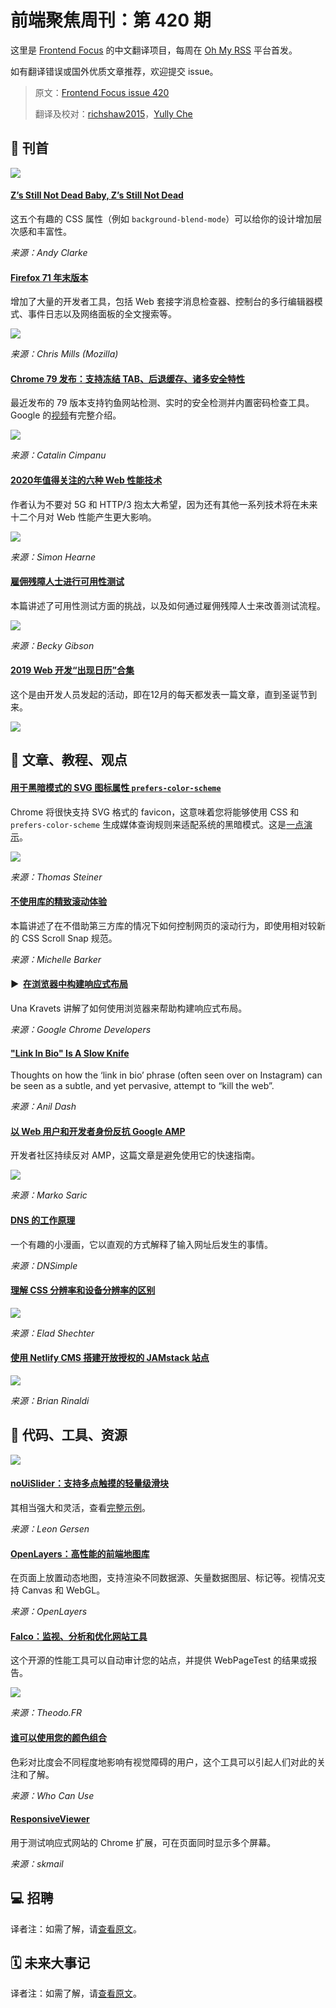 # 前端聚焦周刊：第 420 期

这里是 [Frontend Focus](https://frontendfoc.us/latest) 的中文翻译项目，每周在 [Oh My RSS](https://ohmyrss.com/?fef) 平台首发。

如有翻译错误或国外优质文章推荐，欢迎提交 issue。

> 原文：[Frontend Focus issue 420](https://frontendfoc.us/issues/420)
> 
> 翻译及校对：[richshaw2015](https://github.com/richshaw2015)，[Yully Che](https://github.com/chechebecomestrong)

## 🚀 刊首

[![](https://res.cloudinary.com/cpress/image/upload/w_1280,e_sharpen:60/v1576067061/iknkklgrlvoebc8j0cep.png)](https://frontendfoc.us/link/81118/rss)

#### [Z’s Still Not Dead Baby, Z’s Still Not Dead](https://frontendfoc.us/link/81118/rss "24ways.org")

这五个有趣的 CSS 属性（例如 `background-blend-mode`）可以给你的设计增加层次感和丰富性。

*来源：Andy Clarke*

#### [Firefox 71 年末版本](https://frontendfoc.us/link/81109/rss "hacks.mozilla.org")

增加了大量的开发者工具，包括 Web 套接字消息检查器、控制台的多行编辑器模式、事件日志以及网络面板的全文搜索等。

![](https://hacks.mozilla.org/files/2019/11/multi-line-console-2.png)

*来源：Chris Mills (Mozilla)*

#### [Chrome 79 发布：支持冻结 TAB、后退缓存、诸多安全特性](https://frontendfoc.us/link/81110/rss "www.zdnet.com")

最近发布的 79 版本支持钓鱼网站检测、实时的安全检测并内置密码检查工具。Google 的[视频](https://frontendfoc.us/link/81111/rss)有完整介绍。

![](https://zdnet2.cbsistatic.com/hub/i/2019/12/10/cf53e458-2cba-4faf-adc8-eb0a208ed602/chrome-79-predictive-phishing.png)

*来源：Catalin Cimpanu*


#### [2020年值得关注的六种 Web 性能技术](https://frontendfoc.us/link/81113/rss "simonhearne.com")

作者认为不要对 5G 和 HTTP/3 抱太大希望，因为还有其他一系列技术将在未来十二个月对 Web 性能产生更大影响。

![](https://simonhearne.com/images/gsma_5g.svg)

*来源：Simon Hearne*

#### [雇佣残障人士进行可用性测试](https://frontendfoc.us/link/81114/rss "www.24a11y.com")

本篇讲述了可用性测试方面的挑战，以及如何通过雇佣残障人士来改善测试流程。

![](https://www.24a11y.com/wp-content/uploads/image1-3.png)

*来源：Becky Gibson*

#### [2019 Web 开发“出现日历”合集](https://frontendfoc.us/link/81174/rss "www.smashingmagazine.com")

这个是由开发人员发起的活动，即在12月的每天都发表一篇文章，直到圣诞节到来。

![](https://res.cloudinary.com/indysigner/image/fetch/f_auto,q_auto/w_2000/https://cloud.netlifyusercontent.com/assets/344dbf88-fdf9-42bb-adb4-46f01eedd629/13f67d4f-256f-4c2d-8137-4ed712f18b29/advent-roundup-2019.png)

## 📙 文章、教程、观点

#### [用于黑暗模式的 SVG 图标属性 `prefers-color-scheme`](https://frontendfoc.us/link/81119/rss "blog.tomayac.com")

Chrome 将很快支持 SVG 格式的 favicon，这意味着您将能够使用 CSS 和 `prefers-color-scheme` 生成媒体查询规则来适配系统的黑暗模式。这是[一点演示](https://frontendfoc.us/link/81120/rss)。

![](https://pbs.twimg.com/media/EJzWSAxWsAAdteb?format=png&name=small)

*来源：Thomas Steiner*

#### [不使用库的精致滚动体验](https://frontendfoc.us/link/81122/rss "24ways.org")

本篇讲述了在不借助第三方库的情况下如何控制网页的滚动行为，即使用相对较新的 CSS Scroll Snap 规范。

*来源：Michelle Barker*

#### ▶  [在浏览器中构建响应式布局](https://frontendfoc.us/link/81123/rss "www.youtube.com")

Una Kravets 讲解了如何使用浏览器来帮助构建响应式布局。

*来源：Google Chrome Developers*

#### ["Link In Bio" Is A Slow Knife](https://frontendfoc.us/link/81124/rss "anildash.com")

Thoughts on how the ‘link in bio’ phrase (often seen over on Instagram) can be seen as a subtle, and yet pervasive, attempt to “kill the web”.

*来源：Anil Dash*

#### [以 Web 用户和开发者身份反抗 Google AMP](https://frontendfoc.us/link/81125/rss "markosaric.com")

开发者社区持续反对 AMP，这篇文章是避免使用它的快速指南。

![](https://markosaric.com/wp-content/uploads/web-that-google-wants.png)

*来源：Marko Saric*

#### [DNS 的工作原理](https://frontendfoc.us/link/81126/rss "howdns.works")

一个有趣的小漫画，它以直观的方式解释了输入网址后发生的事情。

*来源：DNSimple*

#### [理解 CSS 分辨率和设备分辨率的区别](https://frontendfoc.us/link/81127/rss "medium.com")

![](https://miro.medium.com/max/1664/0*KHm-2DbbZdno4e0m.jpeg)

*来源：Elad Shechter*

#### [使用 Netlify CMS 搭建开放授权的 JAMstack 站点](https://frontendfoc.us/link/81129/rss "dev.to")

![](https://thepracticaldev.s3.amazonaws.com/i/1g2qv2ok2q050wy6jptt.png)

*来源：Brian Rinaldi*

## 🔧 代码、工具、资源

[![](https://res.cloudinary.com/cpress/image/upload/w_1280,e_sharpen:60/nmot7xmlhvidt1obj1ke.jpg)](https://frontendfoc.us/link/81130/rss)

#### [noUiSlider：支持多点触摸的轻量级滑块](https://frontendfoc.us/link/81130/rss "github.com")

其相当强大和灵活，查看[完整示例](https://frontendfoc.us/link/81131/rss)。

*来源：Leon Gersen*

#### [OpenLayers：高性能的前端地图库](https://frontendfoc.us/link/81132/rss "openlayers.org")

在页面上放置动态地图，支持渲染不同数据源、矢量数据图层、标记等。视情况支持 Canvas 和 WebGL。

*来源：OpenLayers*

#### [Falco：监视、分析和优化网站工具](https://frontendfoc.us/link/81133/rss "github.com")

这个开源的性能工具可以自动审计您的站点，并提供 WebPageTest 的结果或报告。

![](https://camo.githubusercontent.com/72aa1064b5f2ed3205a71d926ae622cb02e931e3/68747470733a2f2f66616c636f2d6261636b75702d64622e73332e65752d776573742d332e616d617a6f6e6177732e636f6d2f66616c636f5f73637265656e73686f742e6a7067)

*来源：Theodo.FR*

#### [谁可以使用您的颜色组合](https://frontendfoc.us/link/81134/rss "whocanuse.com")

色彩对比度会不同程度地影响有视觉障碍的用户，这个工具可以引起人们对此的关注和了解。

*来源：Who Can Use*

#### [ResponsiveViewer](https://frontendfoc.us/link/81135/rss "chrome.google.com")

用于测试响应式网站的 Chrome 扩展，可在页面同时显示多个屏幕。

*来源：skmail*

## 💻 招聘

译者注：如需了解，请[查看原文](https://frontendfoc.us/issues/420)。

## 🗓 未来大事记

译者注：如需了解，请[查看原文](https://frontendfoc.us/issues/420)。
